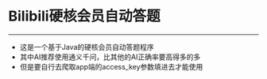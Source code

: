 # Bilibili硬核会员自动答题

---

* 这是一个基于Java的硬核会员自动答题程序
* 其中AI推荐使用通义千问，比其他的AI正确率要高得多的多
* 但是要自行去爬取app端的access_key参数填进去才能使用